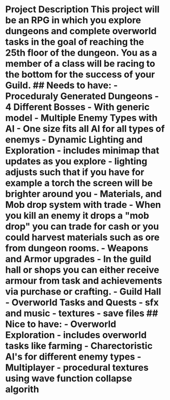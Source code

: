 # Project Description This project will be an RPG in which you explore dungeons and complete overworld tasks in the goal of reaching the 25th floor of the dungeon. You as a member of a class will be racing to the bottom for the success of your Guild. ## Needs to have: - Proceduraly Generated Dungeons - 4 Different Bosses - With generic model - Multiple Enemy Types with AI - One size fits all AI for all types of enemys - Dynamic Lighting and Exploration - includes minimap that updates as you explore - lighting adjusts such that if you have for example a torch the screen will be brighter around you - Materials, and Mob drop system with trade - When you kill an enemy it drops a "mob drop" you can trade for cash or you could harvest materials such as ore from dungeon rooms. - Weapons and Armor upgrades - In the guild hall or shops you can either receive armour from task and achievements via purchase or crafting. - Guild Hall - Overworld Tasks and Quests - sfx and music - textures - save files ## Nice to have: - Overworld Exploration - includes overworld tasks like farming - Charectoristic AI's for different enemy types - Multiplayer - procedural textures using wave function collapse algorith
